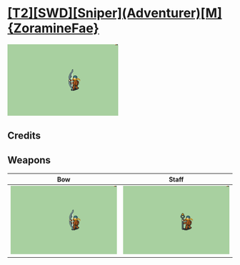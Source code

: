 # [\[T2\]\[SWD\]\[Sniper\]\(Adventurer\)\[M\]{ZoramineFae}](../%5BT2%5D%5BSWD%5D%5BSniper%5D(Adventurer)%5BM%5D%7BZoramineFae%7D)

<img src="./5.%20Bow/Bow_000.png" alt="[T2][SWD][Sniper](Adventurer)[M]{ZoramineFae} standing" />

## Credits



## Weapons


|Bow |Staff |
|  :---: | :---: |
| <img alt="Bow animation" src="./5.%20Bow/Bow.gif" /> | <img alt="Staff animation" src="./7.%20Staff/Staff.gif" /> |
